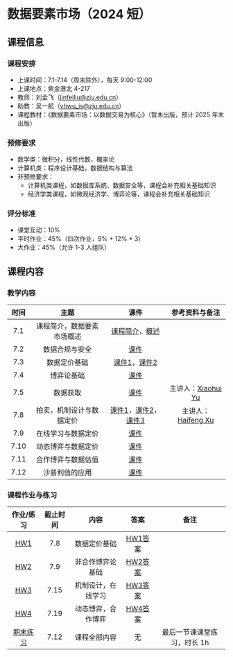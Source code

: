 # 数据要素市场（2024 短）

## 课程信息
### 课程安排

- 上课时间：7.1-7.14（周末除外），每天 9:00-12:00
- 上课地点：紫金港北 4-217
- 教师：刘金飞（jinfeiliu@zju.edu.cn）
- 助教：吴一航（yhwu_is@zju.edu.cn）
- 课程教材：《数据要素市场：以数据交易为核心》（暂未出版，预计 2025 年末出版）

### 预修要求

- 数学类：微积分，线性代数，概率论
- 计算机类：程序设计基础，数据结构与算法
- 非预修要求：
    - 计算机类课程，如数据库系统、数据安全等，课程会补充相关基础知识
    - 经济学类课程，如微观经济学、博弈论等，课程会补充相关基础知识

### 评分标准

- 课堂互动：10%
- 平时作业：45%（四次作业，9% + 12% * 3）
- 大作业：45%（允许 1-3 人组队）

## 课程内容

### 教学内容

| 时间 | 主题 | 课件 | 参考资料与备注 |
| :---: | :----: | :---: | :---: |
| 7.1 | 课程简介，数据要素市场概述 | [课程简介](2024/lec00%20课程简介.pptx)，[概述](2024/lec01%20数据要素市场简介.pptx) |  |
| 7.2 | 数据合规与安全 | [课件](2024/lec02%20数据合规与安全.pptx) |  |
| 7.3 | 数据定价基础 | [课件1](2024/lec03%20数据定价基础.pdf)，[课件2](2024/lec03%20数据定价基础.pptx) |  |
| 7.4 | 博弈论基础 | [课件](2024/lec04%20非合作博弈论基础.pdf) |  |
| 7.5 | 数据获取 | [课件](2024/lec05-Data%20Acquisition.pdf) | 主讲人：[Xiaohui Yu](https://www.yorku.ca/xhyu/) |
| 7.8 | 拍卖，机制设计与数据定价 | [课件1](2024/lec06-1-mechanism.pdf)，[课件2](2024/lec06-2-myerson.pdf)，[课件3](2024/lec06-3-newDirection.pdf) | 主讲人：[Haifeng Xu](https://www.haifeng-xu.com/) |
| 7.9 | 在线学习与数据定价 | [课件](2024/lec07%20在线学习与数据定价.pdf) |  |
| 7.10 | 动态博弈与数据定价 | [课件](2024/lec08%20动态博弈与数据定价.pdf) |  |
| 7.11 | 合作博弈与数据估值 | [课件](2024/lec09%20合作博弈论基础.pdf) |  |
| 7.12 | 沙普利值的应用 | [课件](2024/lec10%20沙普利值的应用.pdf) |  |

### 课程作业与练习

| 作业/练习 | 截止时间 | 内容 | 答案 | 备注 |
| :---: | :----: | :---: | :---: | :---: |
| [HW1](2024/HW1.pdf) | 7.8 | 数据定价基础 | [HW1答案](2024/HW1-solution.pdf) |  |
| [HW2](2024/HW2.pdf) | 7.9 | 非合作博弈论基础 | [HW2答案](2024/HW2-solution.pdf) |  |
| [HW3](2024/HW3.pdf) | 7.15 | 机制设计，在线学习 | [HW3答案](2024/HW3-solution.pdf) |  |
| [HW4](2024/HW4.pdf) | 7.19 | 动态博弈，合作博弈 | [HW4答案](2024/HW4-solution.pdf) |  |
| [期末练习](2024/随堂测试.pdf) | 7.12 | 课程全部内容 | 无 | 最后一节课课堂练习，时长 1h |